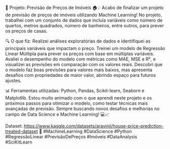 🚀 Projeto: Previsão de Preços de Imóveis 🏠💡
Acabo de finalizar um projeto de previsão de preços de imóveis utilizando Machine Learning! No projeto, trabalhei com um conjunto de dados que incluía variáveis como número de quartos, metros quadrados, número de banheiros, entre outros, para prever os preços de casas.

🔍 O que fiz:
Realizei análises exploratórias de dados e identifiquei as principais variáveis que impactam o preço.
Treinei um modelo de Regressão Linear Múltipla para prever os preços com base em múltiplas variáveis.
Avaliei o desempenho do modelo com métricas como MAE, MSE e R², e visualizei as previsões em comparação com os valores reais.
Descobri que o modelo faz boas previsões para valores mais baixos, mas apresenta desafios com propriedades de maior valor, abrindo espaço para futuros ajustes.

📊 Ferramentas utilizadas: Python, Pandas, Scikit-learn, Seaborn e Matplotlib.
Estou muito animado com o que aprendi neste projeto e os próximos passos para otimizar o modelo, como testar técnicas mais avançadas de previsão.
Sempre buscando novos desafios e melhorias no campo de Data Science e Machine Learning! 💻📈

Dataset: https://www.kaggle.com/datasets/aravinii/house-price-prediction-treated-dataset
🔗 #MachineLearning #DataScience #Python #RegressãoLinear #PrevisãoDePreços #Imóveis #DataAnalysis #SciKitLearn
